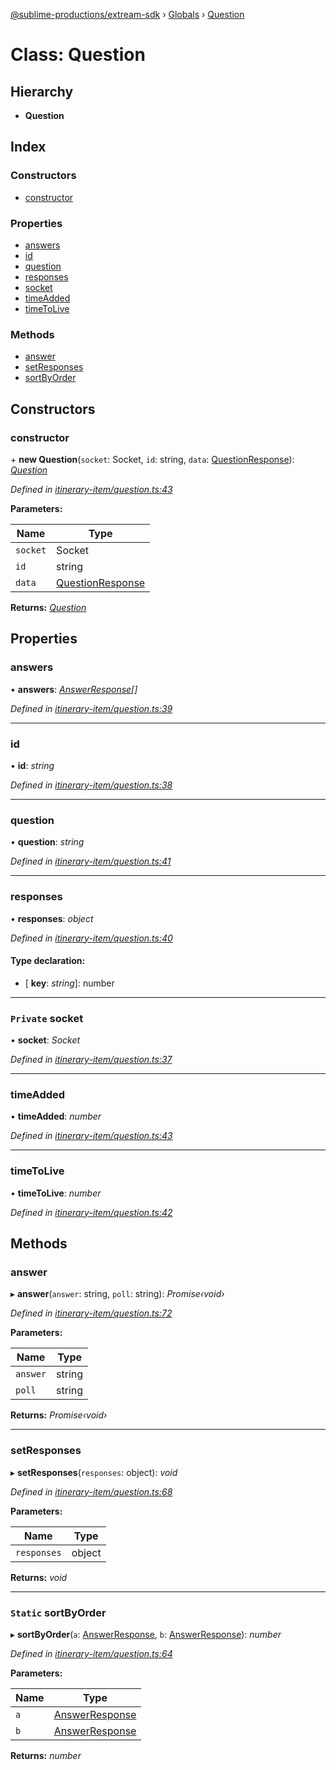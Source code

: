 [@sublime-productions/extream-sdk](../README.md) › [Globals](../globals.md) › [Question](question.md)

# Class: Question

## Hierarchy

* **Question**

## Index

### Constructors

* [constructor](question.md#constructor)

### Properties

* [answers](question.md#answers)
* [id](question.md#id)
* [question](question.md#question)
* [responses](question.md#responses)
* [socket](question.md#private-socket)
* [timeAdded](question.md#timeadded)
* [timeToLive](question.md#timetolive)

### Methods

* [answer](question.md#answer)
* [setResponses](question.md#setresponses)
* [sortByOrder](question.md#static-sortbyorder)

## Constructors

###  constructor

\+ **new Question**(`socket`: Socket, `id`: string, `data`: [QuestionResponse](../interfaces/questionresponse.md)): *[Question](question.md)*

*Defined in [itinerary-item/question.ts:43](https://github.com/Extream-SaaS/ex-sdk/blob/bef9da7/src/itinerary-item/question.ts#L43)*

**Parameters:**

Name | Type |
------ | ------ |
`socket` | Socket |
`id` | string |
`data` | [QuestionResponse](../interfaces/questionresponse.md) |

**Returns:** *[Question](question.md)*

## Properties

###  answers

• **answers**: *[AnswerResponse](../interfaces/answerresponse.md)[]*

*Defined in [itinerary-item/question.ts:39](https://github.com/Extream-SaaS/ex-sdk/blob/bef9da7/src/itinerary-item/question.ts#L39)*

___

###  id

• **id**: *string*

*Defined in [itinerary-item/question.ts:38](https://github.com/Extream-SaaS/ex-sdk/blob/bef9da7/src/itinerary-item/question.ts#L38)*

___

###  question

• **question**: *string*

*Defined in [itinerary-item/question.ts:41](https://github.com/Extream-SaaS/ex-sdk/blob/bef9da7/src/itinerary-item/question.ts#L41)*

___

###  responses

• **responses**: *object*

*Defined in [itinerary-item/question.ts:40](https://github.com/Extream-SaaS/ex-sdk/blob/bef9da7/src/itinerary-item/question.ts#L40)*

#### Type declaration:

* \[ **key**: *string*\]: number

___

### `Private` socket

• **socket**: *Socket*

*Defined in [itinerary-item/question.ts:37](https://github.com/Extream-SaaS/ex-sdk/blob/bef9da7/src/itinerary-item/question.ts#L37)*

___

###  timeAdded

• **timeAdded**: *number*

*Defined in [itinerary-item/question.ts:43](https://github.com/Extream-SaaS/ex-sdk/blob/bef9da7/src/itinerary-item/question.ts#L43)*

___

###  timeToLive

• **timeToLive**: *number*

*Defined in [itinerary-item/question.ts:42](https://github.com/Extream-SaaS/ex-sdk/blob/bef9da7/src/itinerary-item/question.ts#L42)*

## Methods

###  answer

▸ **answer**(`answer`: string, `poll`: string): *Promise‹void›*

*Defined in [itinerary-item/question.ts:72](https://github.com/Extream-SaaS/ex-sdk/blob/bef9da7/src/itinerary-item/question.ts#L72)*

**Parameters:**

Name | Type |
------ | ------ |
`answer` | string |
`poll` | string |

**Returns:** *Promise‹void›*

___

###  setResponses

▸ **setResponses**(`responses`: object): *void*

*Defined in [itinerary-item/question.ts:68](https://github.com/Extream-SaaS/ex-sdk/blob/bef9da7/src/itinerary-item/question.ts#L68)*

**Parameters:**

Name | Type |
------ | ------ |
`responses` | object |

**Returns:** *void*

___

### `Static` sortByOrder

▸ **sortByOrder**(`a`: [AnswerResponse](../interfaces/answerresponse.md), `b`: [AnswerResponse](../interfaces/answerresponse.md)): *number*

*Defined in [itinerary-item/question.ts:64](https://github.com/Extream-SaaS/ex-sdk/blob/bef9da7/src/itinerary-item/question.ts#L64)*

**Parameters:**

Name | Type |
------ | ------ |
`a` | [AnswerResponse](../interfaces/answerresponse.md) |
`b` | [AnswerResponse](../interfaces/answerresponse.md) |

**Returns:** *number*
